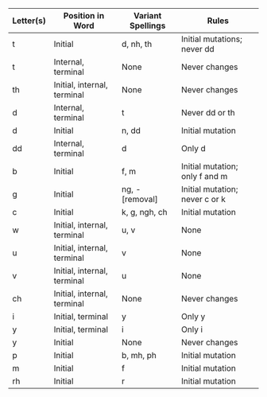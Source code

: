 
| Letter(s) | Position in Word | Variant Spellings | Rules |
| --- | --- | --- | --- |
| t | Initial | d, nh, th | Initial mutations; never dd |
| t | Internal, terminal | None | Never changes |
| th | Initial, internal, terminal | None | Never changes |
| d | Internal, terminal | t | Never dd or th |
| d | Initial | n, dd | Initial mutation |
| dd | Internal, terminal | d | Only d |
| b | Initial | f, m | Initial mutation; only f and m |
| g | Initial | ng, -[removal] | Initial mutation; never c or k |
| c | Initial | k, g, ngh, ch | Initial mutation |
| w | Initial, internal, terminal | u, v | None |
| u | Initial, internal, terminal | v | None |
| v | Initial, internal, terminal | u | None |
| ch | Initial, internal, terminal | None | Never changes |
| i | Initial, terminal | y | Only y |
| y | Initial, terminal | i | Only i |
| y | Initial | None | Never changes |
| p | Initial | b, mh, ph | Initial mutation |
| m | Initial | f | Initial mutation |
| rh | Initial | r | Initial mutation |
